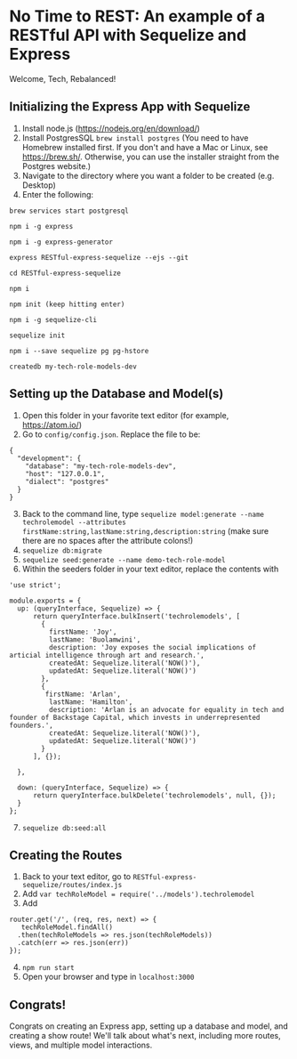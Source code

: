 # No Time to REST: An example of a RESTful API with Sequelize and Express

Welcome, Tech, Rebalanced! 

## Initializing the Express App with Sequelize
1. Install node.js (https://nodejs.org/en/download/)
2. Install PostgresSQL `brew install postgres` (You need to have Homebrew installed first. If you don't and have a Mac or Linux, see https://brew.sh/. Otherwise, you can use the installer straight from the Postgres website.)
3. Navigate to the directory where you want a folder to be created (e.g. Desktop)
4. Enter the following:

`brew services start postgresql`

`npm i -g express`

`npm i -g express-generator`

`express RESTful-express-sequelize --ejs --git`

`cd RESTful-express-sequelize`

`npm i`

`npm init (keep hitting enter) `

`npm i -g sequelize-cli`

`sequelize init`

`npm i --save sequelize pg pg-hstore`

`createdb my-tech-role-models-dev`


## Setting up the Database and Model(s)
1. Open this folder in your favorite text editor (for example, https://atom.io/)
2. Go to `config/config.json`. Replace the file to be:
```
{
  "development": {
    "database": "my-tech-role-models-dev",
    "host": "127.0.0.1",
    "dialect": "postgres"
  }
}
```
3. Back to the command line, type `sequelize model:generate --name techrolemodel --attributes firstName:string,lastName:string,description:string` (make sure there are no spaces after the attribute colons!)
4. `sequelize db:migrate`
5. `sequelize seed:generate --name demo-tech-role-model`
6. Within the seeders folder in your text editor, replace the contents with 
```
'use strict';

module.exports = {
  up: (queryInterface, Sequelize) => {
      return queryInterface.bulkInsert('techrolemodels', [
        {
          firstName: 'Joy',
          lastName: 'Buolamwini',
          description: 'Joy exposes the social implications of articial intelligence through art and research.',
          createdAt: Sequelize.literal('NOW()'),
          updatedAt: Sequelize.literal('NOW()')
        },
        {
         firstName: 'Arlan',
          lastName: 'Hamilton',
          description: 'Arlan is an advocate for equality in tech and founder of Backstage Capital, which invests in underrepresented founders.',
          createdAt: Sequelize.literal('NOW()'),
          updatedAt: Sequelize.literal('NOW()')
        }
      ], {});

  },

  down: (queryInterface, Sequelize) => {
      return queryInterface.bulkDelete('techrolemodels', null, {});
  }
};
```
7. `sequelize db:seed:all`

## Creating the Routes
1. Back to your text editor, go to `RESTful-express-sequelize/routes/index.js`
2. Add `var techRoleModel = require('../models').techrolemodel`
3. Add 
```
router.get('/', (req, res, next) => { 
   techRoleModel.findAll()
  .then(techRoleModels => res.json(techRoleModels))
  .catch(err => res.json(err))
});
```
4. `npm run start`
5. Open your browser and type in `localhost:3000`

## Congrats!
Congrats on creating an Express app, setting up a database and model, and creating a show route! We'll talk about what's next, including more routes, views, and multiple model interactions.
